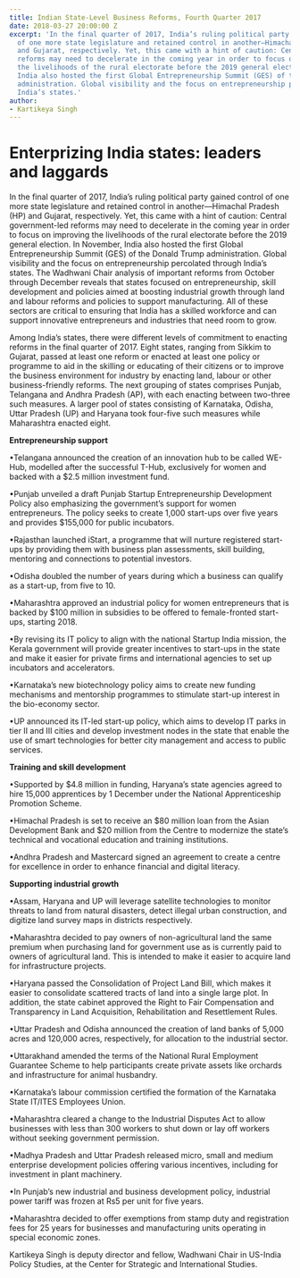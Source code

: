 ```yaml
---
title: Indian State-Level Business Reforms, Fourth Quarter 2017
date: 2018-03-27 20:00:00 Z
excerpt: 'In the final quarter of 2017, India’s ruling political party gained control
  of one more state legislature and retained control in another—Himachal Pradesh (HP)
  and Gujarat, respectively. Yet, this came with a hint of caution: Central government-led
  reforms may need to decelerate in the coming year in order to focus on improving
  the livelihoods of the rural electorate before the 2019 general election. In November,
  India also hosted the first Global Entrepreneurship Summit (GES) of the Donald Trump
  administration. Global visibility and the focus on entrepreneurship percolated through
  India’s states.'
author:
- Kartikeya Singh
---
```


# **Enterprizing India states: leaders and laggards**

In the final quarter of 2017, India’s ruling political party gained control of one more state legislature and retained control in another—Himachal Pradesh (HP) and Gujarat, respectively. Yet, this came with a hint of caution: Central government-led reforms may need to decelerate in the coming year in order to focus on improving the livelihoods of the rural electorate before the 2019 general election. In November, India also hosted the first Global Entrepreneurship Summit (GES) of the Donald Trump administration. Global visibility and the focus on entrepreneurship percolated through India’s states. The Wadhwani Chair analysis of important reforms from October through December reveals that states focused on entrepreneurship, skill development and policies aimed at boosting industrial growth through land and labour reforms and policies to support manufacturing. All of these sectors are critical to ensuring that India has a skilled workforce and can support innovative entrepreneurs and industries that need room to grow.

Among India’s states, there were different levels of commitment to enacting reforms in the final quarter of 2017. Eight states, ranging from Sikkim to Gujarat, passed at least one reform or enacted at least one policy or programme to aid in the skilling or educating of their citizens or to improve the business environment for industry by enacting land, labour or other business-friendly reforms. The next grouping of states comprises Punjab, Telangana and Andhra Pradesh (AP), with each enacting between two-three such measures. A larger pool of states consisting of Karnataka, Odisha, Uttar Pradesh (UP) and Haryana took four-five such measures while Maharashtra enacted eight.

**Entrepreneurship support**

•Telangana announced the creation of an innovation hub to be called WE-Hub, modelled after the successful T-Hub, exclusively for women and backed with a $2.5 million investment fund.

•Punjab unveiled a draft Punjab Startup Entrepreneurship Development Policy also emphasizing the government’s support for women entrepreneurs. The policy seeks to create 1,000 start-ups over five years and provides $155,000 for public incubators.

•Rajasthan launched iStart, a programme that will nurture registered start-ups by providing them with business plan assessments, skill building, mentoring and connections to potential investors.

•Odisha doubled the number of years during which a business can qualify as a start-up, from five to 10.

•Maharashtra approved an industrial policy for women entrepreneurs that is backed by $100 million in subsidies to be offered to female-fronted start-ups, starting 2018.

•By revising its IT policy to align with the national Startup India mission, the Kerala government will provide greater incentives to start-ups in the state and make it easier for private firms and international agencies to set up incubators and accelerators.

•Karnataka’s new biotechnology policy aims to create new funding mechanisms and mentorship programmes to stimulate start-up interest in the bio-economy sector.

•UP announced its IT-led start-up policy, which aims to develop IT parks in tier II and III cities and develop investment nodes in the state that enable the use of smart technologies for better city management and access to public services.

**Training and skill development**

•Supported by $4.8 million in funding, Haryana’s state agencies agreed to hire 15,000 apprentices by 1 December under the National Apprenticeship Promotion Scheme.

•Himachal Pradesh is set to receive an $80 million loan from the Asian Development Bank and $20 million from the Centre to modernize the state’s technical and vocational education and training institutions.

•Andhra Pradesh and Mastercard signed an agreement to create a centre for excellence in order to enhance financial and digital literacy.

**Supporting industrial growth**

•Assam, Haryana and UP will leverage satellite technologies to monitor threats to land from natural disasters, detect illegal urban construction, and digitize land survey maps in districts respectively.

•Maharashtra decided to pay owners of non-agricultural land the same premium when purchasing land for government use as is currently paid to owners of agricultural land. This is intended to make it easier to acquire land for infrastructure projects.

•Haryana passed the Consolidation of Project Land Bill, which makes it easier to consolidate scattered tracts of land into a single large plot. In addition, the state cabinet approved the Right to Fair Compensation and Transparency in Land Acquisition, Rehabilitation and Resettlement Rules.

•Uttar Pradesh and Odisha announced the creation of land banks of 5,000 acres and 120,000 acres, respectively, for allocation to the industrial sector.

•Uttarakhand amended the terms of the National Rural Employment Guarantee Scheme to help participants create private assets like orchards and infrastructure for animal husbandry.

•Karnataka’s labour commission certified the formation of the Karnataka State IT/ITES Employees Union.

•Maharashtra cleared a change to the Industrial Disputes Act to allow businesses with less than 300 workers to shut down or lay off workers without seeking government permission.

•Madhya Pradesh and Uttar Pradesh released micro, small and medium enterprise development policies offering various incentives, including for investment in plant machinery.

•In Punjab’s new industrial and business development policy, industrial power tariff was frozen at Rs5 per unit for five years.

•Maharashtra decided to offer exemptions from stamp duty and registration fees for 25 years for businesses and manufacturing units operating in special economic zones.

Kartikeya Singh is deputy director and fellow, Wadhwani Chair in US-India Policy Studies, at the Center for Strategic and International Studies.